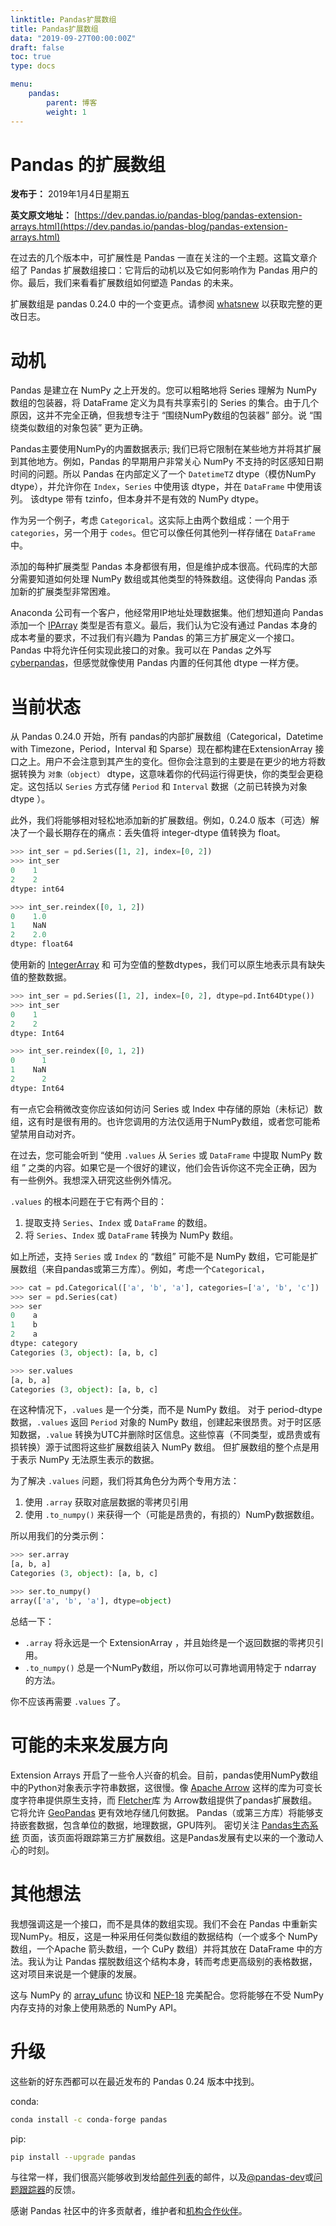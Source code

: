```yaml
---
linktitle: Pandas扩展数组
title: Pandas扩展数组
data: "2019-09-27T00:00:00Z"
draft: false
toc: true
type: docs

menu:
    pandas:
        parent: 博客 
        weight: 1
---
```


# Pandas 的扩展数组

**发布于：** 2019年1月4日星期五

**英文原文地址：** [https://dev.pandas.io/pandas-blog/pandas-extension-arrays.html](https://dev.pandas.io/pandas-blog/pandas-extension-arrays.html)

在过去的几个版本中，可扩展性是 Pandas 一直在关注的一个主题。这篇文章介绍了 Pandas 扩展数组接口：它背后的动机以及它如何影响作为 Pandas 用户的你。最后，我们来看看扩展数组如何塑造 Pandas 的未来。

扩展数组是 pandas 0.24.0 中的一个变更点。请参阅 [whatsnew](http://pandas.pydata.org/pandas-docs/version/0.24/whatsnew/v0.24.0.html) 以获取完整的更改日志。

# 动机

Pandas 是建立在 NumPy 之上开发的。您可以粗略地将 Series 理解为 NumPy 数组的包装器，将 DataFrame 定义为具有共享索引的 Series 的集合。由于几个原因，这并不完全正确，但我想专注于 “围绕NumPy数组的包装器” 部分。说 “围绕类似数组的对象包装” 更为正确。

Pandas主要使用NumPy的内置数据表示; 我们已将它限制在某些地方并将其扩展到其他地方。例如，Pandas 的早期用户非常关心 NumPy 不支持的时区感知日期时间的问题。所以 Pandas 在内部定义了一个 ``DatetimeTZ`` dtype（模仿NumPy dtype），并允许你在 ``Index``，``Series`` 中使用该 dtype，并在 ``DataFrame`` 中使用该列。 该dtype 带有 tzinfo，但本身并不是有效的 NumPy dtype。

作为另一个例子，考虑 ``Categorical``。这实际上由两个数组成：一个用于 ``categories``，另一个用于 ``codes``。但它可以像任何其他列一样存储在 ``DataFrame`` 中。

添加的每种扩展类型 Pandas 本身都很有用，但是维护成本很高。代码库的大部分需要知道如何处理 NumPy 数组或其他类型的特殊数组。这使得向 Pandas 添加新的扩展类型非常困难。

Anaconda 公司有一个客户，他经常用IP地址处理数据集。他们想知道向 Pandas 添加一个 [IPArray](https://github.com/pandas-dev/pandas/issues/18767) 类型是否有意义。最后，我们认为它没有通过 Pandas 本身的成本考量的要求，不过我们有兴趣为 Pandas 的第三方扩展定义一个接口。Pandas 中将允许任何实现此接口的对象。我可以在 Pandas 之外写 [cyberpandas](https://cyberpandas.readthedocs.io/)，但感觉就像使用 Pandas 内置的任何其他 dtype 一样方便。

# 当前状态

从 Pandas 0.24.0 开始，所有 pandas的内部扩展数组（Categorical，Datetime with Timezone，Period，Interval 和 Sparse）现在都构建在ExtensionArray 接口之上。用户不会注意到其产生的变化。但你会注意到的主要是在更少的地方将数据转换为 ``对象（object）`` dtype，这意味着你的代码运行得更快，你的类型会更稳定。这包括以 ``Series`` 方式存储 ``Period`` 和 ``Interval`` 数据（之前已转换为对象 dtype ）。

此外，我们将能够相对轻松地添加新的扩展数组。例如，0.24.0 版本（可选）解决了一个最长期存在的痛点：丢失值将 integer-dtype 值转换为 float。

``` python
>>> int_ser = pd.Series([1, 2], index=[0, 2])
>>> int_ser
0    1
2    2
dtype: int64

>>> int_ser.reindex([0, 1, 2])
0    1.0
1    NaN
2    2.0
dtype: float64
```

使用新的 [IntegerArray](http://pandas.pydata.org/pandas-docs/version/0.24/reference/api/pandas.arrays.IntegerArray.html) 和 可为空值的整数dtypes，我们可以原生地表示具有缺失值的整数数据。

``` python
>>> int_ser = pd.Series([1, 2], index=[0, 2], dtype=pd.Int64Dtype())
>>> int_ser
0    1
2    2
dtype: Int64

>>> int_ser.reindex([0, 1, 2])
0      1
1    NaN
2      2
dtype: Int64
```

有一点它会稍微改变你应该如何访问 Series 或 Index 中存储的原始（未标记）数组，这有时是很有用的。也许您调用的方法仅适用于NumPy数组，或者您可能希望禁用自动对齐。

在过去，您可能会听到 “使用 ``.values`` 从 ``Series`` 或 ``DataFrame`` 中提取 NumPy 数组 ” 之类的内容。如果它是一个很好的建议，他们会告诉你这不完全正确，因为有一些例外。我想深入研究这些例外情况。

``.values`` 的根本问题在于它有两个目的：

1. 提取支持 ``Series``、``Index`` 或 ``DataFrame`` 的数组。
1. 将 ``Series``、``Index`` 或 ``DataFrame`` 转换为 NumPy 数组。

如上所述，支持 ``Series`` 或 ``Index`` 的 “数组” 可能不是 NumPy 数组，它可能是扩展数组（来自pandas或第三方库）。例如，考虑一个``Categorical``，

``` python
>>> cat = pd.Categorical(['a', 'b', 'a'], categories=['a', 'b', 'c'])
>>> ser = pd.Series(cat)
>>> ser
0    a
1    b
2    a
dtype: category
Categories (3, object): [a, b, c]

>>> ser.values
[a, b, a]
Categories (3, object): [a, b, c]
```

在这种情况下，``.values`` 是一个分类，而不是 NumPy 数组。 对于 period-dtype 数据，``.values`` 返回 ``Period`` 对象的 NumPy 数组，创建起来很昂贵。对于时区感知数据，``.value`` 转换为UTC并删除时区信息。这些惊喜（不同类型，或昂贵或有损转换）源于试图将这些扩展数组装入 NumPy 数组。 但扩展数组的整个点是用于表示 NumPy 无法原生表示的数据。

为了解决 ``.values`` 问题，我们将其角色分为两个专用方法：

1. 使用 ``.array`` 获取对底层数据的零拷贝引用
1. 使用 ``.to_numpy()`` 来获得一个（可能是昂贵的，有损的）NumPy数据数组。

所以用我们的分类示例：

``` python
>>> ser.array
[a, b, a]
Categories (3, object): [a, b, c]

>>> ser.to_numpy()
array(['a', 'b', 'a'], dtype=object)
```

总结一下：

-  ``.array`` 将永远是一个 ExtensionArray ，并且始终是一个返回数据的零拷贝引用。
- ``.to_numpy()`` 总是一个NumPy数组，所以你可以可靠地调用特定于 ndarray 的方法。

你不应该再需要 ``.values`` 了。

# 可能的未来发展方向

Extension Arrays 开启了一些令人兴奋的机会。目前，pandas使用NumPy数组中的Python对象表示字符串数据，这很慢。像 [Apache Arrow](https://arrow.apache.org/) 这样的库为可变长度字符串提供原生支持，而 [Fletcher](https://github.com/xhochy/fletcher)库 为 Arrow数组提供了pandas扩展数组。 它将允许 [GeoPandas](https://github.com/geopandas/geopandas) 更有效地存储几何数据。 Pandas（或第三方库）将能够支持嵌套数据，包含单位的数据，地理数据，GPU阵列。 密切关注 [Pandas生态系统](http://pandas.pydata.org/pandas-docs/stable/ecosystem.html#extension-data-types) 页面，该页面将跟踪第三方扩展数组。这是Pandas发展有史以来的一个激动人心的时刻。

# 其他想法

我想强调这是一个接口，而不是具体的数组实现。我们不会在 Pandas 中重新实现NumPy。相反，这是一种采用任何类似数组的数据结构（一个或多个 NumPy 数组，一个Apache 箭头数组，一个 CuPy 数组）并将其放在 DataFrame 中的方法。我认为让 Pandas 摆脱数组这个结构本身，转而考虑更高级别的表格数据，这对项目来说是一个健康的发展。

这与 NumPy 的 [array_ufunc](https://docs.scipy.org/doc/numpy-1.13.0/neps/ufunc-overrides.html) 协议和 [NEP-18](https://www.numpy.org/neps/nep-0018-array-function-protocol.html) 完美配合。您将能够在不受 NumPy 内存支持的对象上使用熟悉的 NumPy API。

# 升级

这些新的好东西都可以在最近发布的 Pandas 0.24 版本中找到。

conda:

``` bash
conda install -c conda-forge pandas
```

pip:

``` bash
pip install --upgrade pandas
```

与往常一样，我们很高兴能够收到发给[邮件列表](https://mail.python.org/mailman/listinfo/pandas-dev)的邮件，以及[@pandas-dev](https://twitter.com/pandas_dev)或[问题跟踪器](https://github.com/pandas-dev/pandas/issues)的反馈。

感谢 Pandas 社区中的许多贡献者，维护者和[机构合作伙伴](https://github.com/pandas-dev/pandas-governance/blob/master/people.md)。
